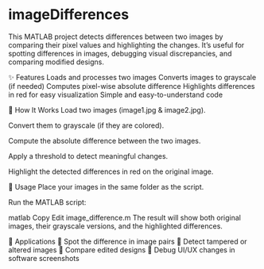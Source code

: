 # imageDifferences
This MATLAB project detects differences between two images by comparing their pixel values and highlighting the changes. It’s useful for spotting differences in images, debugging visual discrepancies, and comparing modified designs.

✨ Features
  Loads and processes two images
  Converts images to grayscale (if needed)
  Computes pixel-wise absolute difference
  Highlights differences in red for easy visualization
  Simple and easy-to-understand code

🔧 How It Works
Load two images (image1.jpg & image2.jpg).

Convert them to grayscale (if they are colored).

Compute the absolute difference between the two images.

Apply a threshold to detect meaningful changes.

Highlight the detected differences in red on the original image.

📌 Usage
Place your images in the same folder as the script.

Run the MATLAB script:

matlab
Copy
Edit
image_difference.m
The result will show both original images, their grayscale versions, and the highlighted differences.

🎯 Applications
🔹 Spot the difference in image pairs
🔹 Detect tampered or altered images
🔹 Compare edited designs
🔹 Debug UI/UX changes in software screenshots
